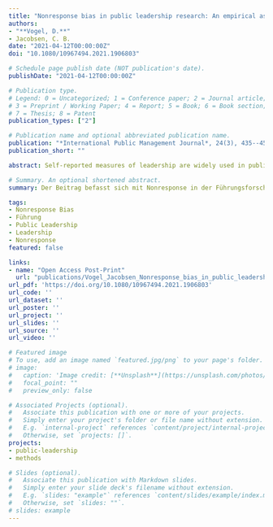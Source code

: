 ```yaml
---
title: "Nonresponse bias in public leadership research: An empirical assessment"
authors:
- "**Vogel, D.**"
- Jacobsen, C. B.
date: "2021-04-12T00:00:00Z"
doi: "10.1080/10967494.2021.1906803"

# Schedule page publish date (NOT publication's date).
publishDate: "2021-04-12T00:00:00Z"

# Publication type.
# Legend: 0 = Uncategorized; 1 = Conference paper; 2 = Journal article;
# 3 = Preprint / Working Paper; 4 = Report; 5 = Book; 6 = Book section;
# 7 = Thesis; 8 = Patent
publication_types: ["2"]

# Publication name and optional abbreviated publication name.
publication: "*International Public Management Journal*, 24(3), 435--454"
publication_short: ""

abstract: Self-reported measures of leadership are widely used in public management research, but nonresponse bias poses a threat to the validity of these data. Although this measurement problem is acknowledged, it has received limited empirical attention because nonresponse bias is inherently challenging to study. To address this issue, we examine nonresponse bias among public managers by analyzing multilevel surveys of managers and employees in which we can compare employee ratings of leadership for both responding and nonresponding managers. Using 16,531 employee responses spread over six datasets from three countries, we find only limited evidence of nonresponse bias in managers’ self-reported leadership. Additional Bayesian analyses indicate that—overall—the data are indicative of the absence of substantial nonresponse bias. However, the results vary between datasets and call for more research on nonresponse bias in leadership research.

# Summary. An optional shortened abstract.
summary: Der Beitrag befasst sich mit Nonresponse in der Führungsforschung im öffentlichen Sektor. Nonresponse kann Verzerrungseffekte (Nonresponse Bias) haben, die zu möglicherweise falschen Schlussfolgerungen führen kann. Da es in der Regel sehr schwer ist, Aussagen über diejenigen zu treffen, die nicht an einer Umfrage teilnehmen, wissen wir nur sehr wenig über Nonresponse Bias. Der Artikel umgeht dieses Problem, in dem er Daten von Beschäftigten nutzt, die Auskunft über das Führungsverhalten ihrer Führungskraft geben. Dies eröffnet die Möglichkeit, das Führungsverhalten von Führungskräften, die sich an einer Umfrage beteiligt haben, mit denen zu vergleichen, die sich nicht beteiligt haben. Der Artikel nutz die Antworten von 16.500 Beschäftigten, die aus sechs verschiedenen Datensätzen aus drei Ländern stammen. Die Daten deuten insgesamt darauf hin, dass Nonresponse Bias in diesem Kontext kein größeres Problem darstellt.

tags:
- Nonresponse Bias
- Führung
- Public Leadership
- Leadership
- Nonresponse
featured: false

links:
- name: "Open Access Post-Print"
  url: "publications/Vogel_Jacobsen_Nonresponse_bias_in_public_leadership_research_Postprint.pdf"
url_pdf: 'https://doi.org/10.1080/10967494.2021.1906803'
url_code: ''
url_dataset: ''
url_poster: ''
url_project: ''
url_slides: ''
url_source: ''
url_video: ''

# Featured image
# To use, add an image named `featured.jpg/png` to your page's folder. 
# image:
#   caption: 'Image credit: [**Unsplash**](https://unsplash.com/photos/jdD8gXaTZsc)'
#   focal_point: ""
#   preview_only: false

# Associated Projects (optional).
#   Associate this publication with one or more of your projects.
#   Simply enter your project's folder or file name without extension.
#   E.g. `internal-project` references `content/project/internal-project/index.md`.
#   Otherwise, set `projects: []`.
projects:
- public-leadership
- methods

# Slides (optional).
#   Associate this publication with Markdown slides.
#   Simply enter your slide deck's filename without extension.
#   E.g. `slides: "example"` references `content/slides/example/index.md`.
#   Otherwise, set `slides: ""`.
# slides: example
---
```


